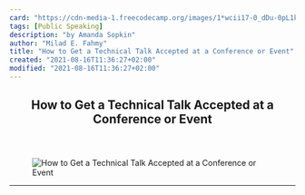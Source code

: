 ```yaml
---
card: "https://cdn-media-1.freecodecamp.org/images/1*wcii17-0_dDu-0pL1k5_YA.jpeg"
tags: [Public Speaking]
description: "by Amanda Sopkin"
author: "Milad E. Fahmy"
title: "How to Get a Technical Talk Accepted at a Conference or Event"
created: "2021-08-16T11:36:27+02:00"
modified: "2021-08-16T11:36:27+02:00"
---
```

<div class="site-wrapper">
<main id="site-main" class="site-main outer">
<div class="inner">
<article class="post-full post tag-public-speaking tag-software-engineering tag-tech-talk tag-technology tag-self-improvement ">
<header class="post-full-header">
<h1 class="post-full-title">How to Get a Technical Talk Accepted at a Conference or Event</h1>
</header>
<figure class="post-full-image">
<picture>
<source media="(max-width: 700px)" sizes="1px" srcset="data:image/gif;base64,R0lGODlhAQABAIAAAAAAAP///yH5BAEAAAAALAAAAAABAAEAAAIBRAA7 1w">
<source media="(min-width: 701px)" sizes="(max-width: 800px) 400px,
(max-width: 1170px) 700px,
1400px" srcset="https://cdn-media-1.freecodecamp.org/images/1*wcii17-0_dDu-0pL1k5_YA.jpeg 300w,
https://cdn-media-1.freecodecamp.org/images/1*wcii17-0_dDu-0pL1k5_YA.jpeg 600w,
https://cdn-media-1.freecodecamp.org/images/1*wcii17-0_dDu-0pL1k5_YA.jpeg 1000w,
https://cdn-media-1.freecodecamp.org/images/1*wcii17-0_dDu-0pL1k5_YA.jpeg 2000w">
<img onerror="this.style.display='none'" src="https://cdn-media-1.freecodecamp.org/images/1*wcii17-0_dDu-0pL1k5_YA.jpeg" alt="How to Get a Technical Talk Accepted at a Conference or Event">
</picture>
</figure>
<section class="post-full-content">
<div class="post-content medium-migrated-article">
</div>
<hr>
</section>
</article>
</div>
</main>
</div>
<!-- Google Tag Manager (noscript) -->
<!-- End Google Tag Manager (noscript) -->

